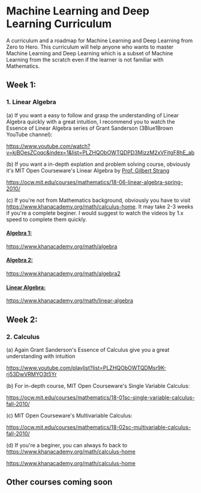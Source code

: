 # Machine Learning and Deep Learning Curriculum
A curriculum and a roadmap for Machine Learning and Deep Learning from Zero to Hero. This curriculum will help anyone who wants to master Machine Learning and Deep Learning which is a subset of Machine Learning from the scratch even if the learner is not familiar with Mathematics.

## Week 1:
### 1. Linear Algebra

(a) If you want a easy to follow and grasp the understanding of Linear Algebra quickly with a great intuition, I recommend you to watch the Essence of Linear Algebra series of Grant Sanderson (3Blue1Brown YouTube channel):

https://www.youtube.com/watch?v=kjBOesZCoqc&index=1&list=PLZHQObOWTQDPD3MizzM2xVFitgF8hE_ab

(b) If you want a in-depth explation and problem solving course, obviously it's MIT Open Courseware's Linear Algebra by [Prof. Gilbert Strang](http://www-math.mit.edu/~gs/)

https://ocw.mit.edu/courses/mathematics/18-06-linear-algebra-spring-2010/

(c) If you're not from Mathematics background, obviously you have to visit https://www.khanacademy.org/math/calculus-home. It may take 2-3 weeks if you're a complete beginer. I would suggest to watch the videos by 1.x speed to complete them quickly.

#### [Algebra 1:](https://www.khanacademy.org/math/algebra)
https://www.khanacademy.org/math/algebra

#### [Algebra 2:](https://www.khanacademy.org/math/algebra2)
https://www.khanacademy.org/math/algebra2

#### [Linear Algebra:](https://www.khanacademy.org/math/linear-algebra)
https://www.khanacademy.org/math/linear-algebra

## Week 2:
### 2. Calculus

(a) Again Grant Sanderson's Essence of Calculus give you a great understanding with intuition

https://www.youtube.com/playlist?list=PLZHQObOWTQDMsr9K-rj53DwVRMYO3t5Yr

(b) For in-depth course, MIT Open Courseware's Single Variable Calculus:

https://ocw.mit.edu/courses/mathematics/18-01sc-single-variable-calculus-fall-2010/

(c) MIT Open Courseware's  Multivariable Calculus:

https://ocw.mit.edu/courses/mathematics/18-02sc-multivariable-calculus-fall-2010/


(d) If you're a beginer, you can always fo back to https://www.khanacademy.org/math/calculus-home

https://www.khanacademy.org/math/calculus-home

## Other courses coming soon
